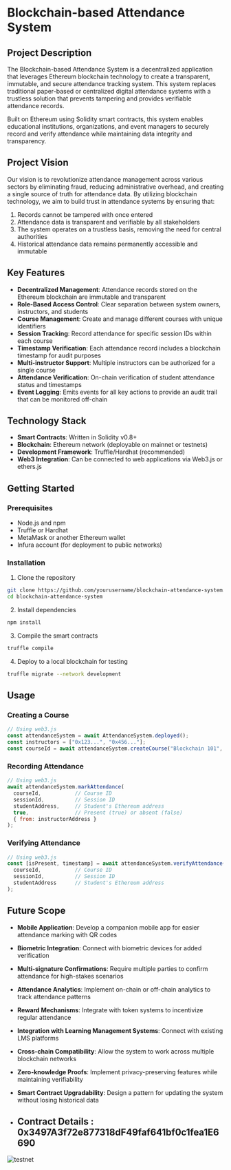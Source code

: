 # Blockchain-based Attendance System

## Project Description

The Blockchain-based Attendance System is a decentralized application that leverages Ethereum blockchain technology to create a transparent, immutable, and secure attendance tracking system. This system replaces traditional paper-based or centralized digital attendance systems with a trustless solution that prevents tampering and provides verifiable attendance records.

Built on Ethereum using Solidity smart contracts, this system enables educational institutions, organizations, and event managers to securely record and verify attendance while maintaining data integrity and transparency.

## Project Vision

Our vision is to revolutionize attendance management across various sectors by eliminating fraud, reducing administrative overhead, and creating a single source of truth for attendance data. By utilizing blockchain technology, we aim to build trust in attendance systems by ensuring that:

1. Records cannot be tampered with once entered
2. Attendance data is transparent and verifiable by all stakeholders
3. The system operates on a trustless basis, removing the need for central authorities
4. Historical attendance data remains permanently accessible and immutable

## Key Features

- **Decentralized Management**: Attendance records stored on the Ethereum blockchain are immutable and transparent
- **Role-Based Access Control**: Clear separation between system owners, instructors, and students
- **Course Management**: Create and manage different courses with unique identifiers
- **Session Tracking**: Record attendance for specific session IDs within each course
- **Timestamp Verification**: Each attendance record includes a blockchain timestamp for audit purposes
- **Multi-instructor Support**: Multiple instructors can be authorized for a single course
- **Attendance Verification**: On-chain verification of student attendance status and timestamps
- **Event Logging**: Emits events for all key actions to provide an audit trail that can be monitored off-chain

## Technology Stack

- **Smart Contracts**: Written in Solidity v0.8+
- **Blockchain**: Ethereum network (deployable on mainnet or testnets)
- **Development Framework**: Truffle/Hardhat (recommended)
- **Web3 Integration**: Can be connected to web applications via Web3.js or ethers.js

## Getting Started

### Prerequisites

- Node.js and npm
- Truffle or Hardhat
- MetaMask or another Ethereum wallet
- Infura account (for deployment to public networks)

### Installation

1. Clone the repository
```bash
git clone https://github.com/yourusername/blockchain-attendance-system.git
cd blockchain-attendance-system
```

2. Install dependencies
```bash
npm install
```

3. Compile the smart contracts
```bash
truffle compile
```

4. Deploy to a local blockchain for testing
```bash
truffle migrate --network development
```

## Usage

### Creating a Course

```javascript
// Using web3.js
const attendanceSystem = await AttendanceSystem.deployed();
const instructors = ["0x123...", "0x456..."];
const courseId = await attendanceSystem.createCourse("Blockchain 101", instructors, { from: ownerAddress });
```

### Recording Attendance

```javascript
// Using web3.js
await attendanceSystem.markAttendance(
  courseId,           // Course ID
  sessionId,          // Session ID
  studentAddress,     // Student's Ethereum address
  true,               // Present (true) or absent (false)
  { from: instructorAddress }
);
```

### Verifying Attendance

```javascript
// Using web3.js
const [isPresent, timestamp] = await attendanceSystem.verifyAttendance(
  courseId,           // Course ID
  sessionId,          // Session ID
  studentAddress      // Student's Ethereum address
);
```

## Future Scope

- **Mobile Application**: Develop a companion mobile app for easier attendance marking with QR codes
- **Biometric Integration**: Connect with biometric devices for added verification
- **Multi-signature Confirmations**: Require multiple parties to confirm attendance for high-stakes scenarios
- **Attendance Analytics**: Implement on-chain or off-chain analytics to track attendance patterns
- **Reward Mechanisms**: Integrate with token systems to incentivize regular attendance
- **Integration with Learning Management Systems**: Connect with existing LMS platforms
- **Cross-chain Compatibility**: Allow the system to work across multiple blockchain networks
- **Zero-knowledge Proofs**: Implement privacy-preserving features while maintaining verifiability
- **Smart Contract Upgradability**: Design a pattern for updating the system without losing historical data

- ## Contract Details : 0x3497A3f72e877318dF49faf641bf0c1fea1E6690
![testnet](https://github.com/user-attachments/assets/1cd6155c-8931-4b96-8953-520d82fbbafa)


